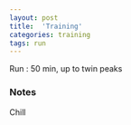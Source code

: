 ```yaml
---
layout: post
title:  'Training'
categories: training
tags: run
---
```


Run :   50 min, up to twin peaks

### Notes

Chill
